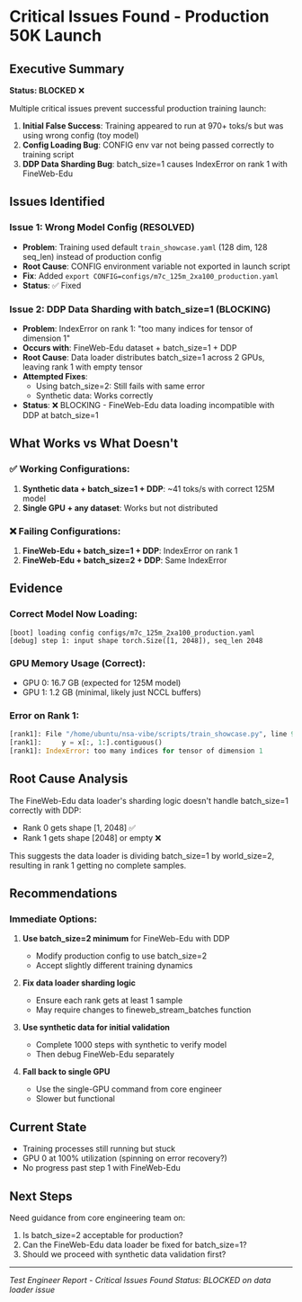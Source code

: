 # Critical Issues Found - Production 50K Launch

## Executive Summary

**Status: BLOCKED** ❌

Multiple critical issues prevent successful production training launch:

1. **Initial False Success**: Training appeared to run at 970+ toks/s but was using wrong config (toy model)
2. **Config Loading Bug**: CONFIG env var not being passed correctly to training script
3. **DDP Data Sharding Bug**: batch_size=1 causes IndexError on rank 1 with FineWeb-Edu

## Issues Identified

### Issue 1: Wrong Model Config (RESOLVED)
- **Problem**: Training used default `train_showcase.yaml` (128 dim, 128 seq_len) instead of production config
- **Root Cause**: CONFIG environment variable not exported in launch script
- **Fix**: Added `export CONFIG=configs/m7c_125m_2xa100_production.yaml`
- **Status**: ✅ Fixed

### Issue 2: DDP Data Sharding with batch_size=1 (BLOCKING)
- **Problem**: IndexError on rank 1: "too many indices for tensor of dimension 1"
- **Occurs with**: FineWeb-Edu dataset + batch_size=1 + DDP
- **Root Cause**: Data loader distributes batch_size=1 across 2 GPUs, leaving rank 1 with empty tensor
- **Attempted Fixes**:
  - Using batch_size=2: Still fails with same error
  - Synthetic data: Works correctly
- **Status**: ❌ BLOCKING - FineWeb-Edu data loading incompatible with DDP at batch_size=1

## What Works vs What Doesn't

### ✅ Working Configurations:
1. **Synthetic data + batch_size=1 + DDP**: ~41 toks/s with correct 125M model
2. **Single GPU + any dataset**: Works but not distributed

### ❌ Failing Configurations:
1. **FineWeb-Edu + batch_size=1 + DDP**: IndexError on rank 1
2. **FineWeb-Edu + batch_size=2 + DDP**: Same IndexError

## Evidence

### Correct Model Now Loading:
```
[boot] loading config configs/m7c_125m_2xa100_production.yaml
[debug] step 1: input shape torch.Size([1, 2048]), seq_len 2048
```

### GPU Memory Usage (Correct):
- GPU 0: 16.7 GB (expected for 125M model)
- GPU 1: 1.2 GB (minimal, likely just NCCL buffers)

### Error on Rank 1:
```python
[rank1]: File "/home/ubuntu/nsa-vibe/scripts/train_showcase.py", line 925, in main
[rank1]:     y = x[:, 1:].contiguous()
[rank1]: IndexError: too many indices for tensor of dimension 1
```

## Root Cause Analysis

The FineWeb-Edu data loader's sharding logic doesn't handle batch_size=1 correctly with DDP:
- Rank 0 gets shape [1, 2048] ✅
- Rank 1 gets shape [2048] or empty ❌

This suggests the data loader is dividing batch_size=1 by world_size=2, resulting in rank 1 getting no complete samples.

## Recommendations

### Immediate Options:

1. **Use batch_size=2 minimum** for FineWeb-Edu with DDP
   - Modify production config to use batch_size=2
   - Accept slightly different training dynamics

2. **Fix data loader sharding logic**
   - Ensure each rank gets at least 1 sample
   - May require changes to fineweb_stream_batches function

3. **Use synthetic data for initial validation**
   - Complete 1000 steps with synthetic to verify model
   - Then debug FineWeb-Edu separately

4. **Fall back to single GPU**
   - Use the single-GPU command from core engineer
   - Slower but functional

## Current State

- Training processes still running but stuck
- GPU 0 at 100% utilization (spinning on error recovery?)
- No progress past step 1 with FineWeb-Edu

## Next Steps

Need guidance from core engineering team on:
1. Is batch_size=2 acceptable for production?
2. Can the FineWeb-Edu data loader be fixed for batch_size=1?
3. Should we proceed with synthetic data validation first?

---

*Test Engineer Report - Critical Issues Found*
*Status: BLOCKED on data loader issue*